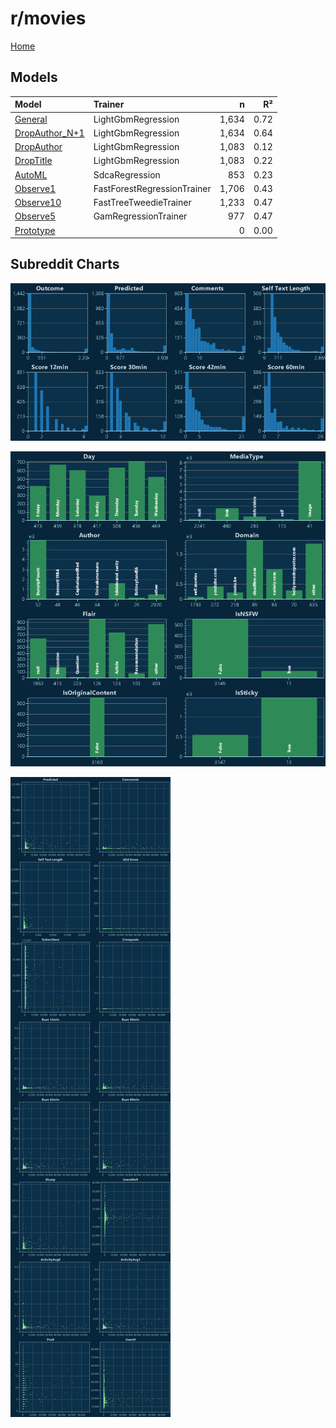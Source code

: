 # r/movies

[Home](../index.md)

## Models

|Model|Trainer|n|R²|
|:---|:---|---:|---:|
|[General](models/guess_movies_General.md)|LightGbmRegression|1,634|0.72|
|[DropAuthor_N+1](models/guess_movies_DropAuthor_N+1.md)|LightGbmRegression|1,634|0.64|
|[DropAuthor](models/guess_movies_DropAuthor.md)|LightGbmRegression|1,083|0.12|
|[DropTitle](models/guess_movies_DropTitle.md)|LightGbmRegression|1,083|0.22|
|[AutoML](models/guess_movies_AutoML.md)|SdcaRegression|853|0.23|
|[Observe1](models/guess_movies_Observe1.md)|FastForestRegressionTrainer|1,706|0.43|
|[Observe10](models/guess_movies_Observe10.md)|FastTreeTweedieTrainer|1,233|0.47|
|[Observe5](models/guess_movies_Observe5.md)|GamRegressionTrainer|977|0.47|
|[Prototype](models/guess_movies_Prototype.md)||0|0.00|

## Subreddit Charts

![r/movies Distributions](../images/guess_movies_Distributions.png "r/movies Distributions")

![r/movies Categorical](../images/guess_movies_Catagorical.png "r/movies Categorical")

![r/movies Correlation](../images/guess_movies_Correlations.png "r/movies Correlation")

